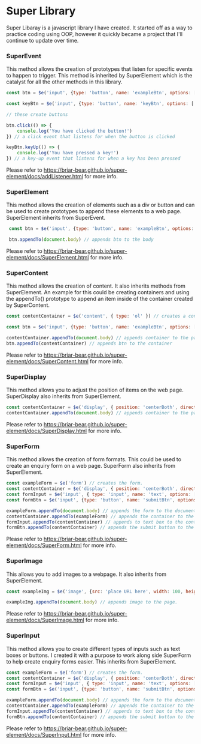 # Super Library

Super Libaray is a javascript library I have created. It started off as a way to practice coding using OOP, however it quickly became a project that I'll continue to update over time.

### SuperEvent

This method allows the creation of prototypes that listen for specific events to happen to trigger. This method is inherited by SuperElement which is the catalyst for all the other methods in this library.

```javascript
const btn = $e('input', {type: 'button', name: 'exampleBtn', options: [['value', 'Example']] }) 

const keyBtn = $e('input', {type: 'button', name: 'keyBtn', options: [['value', 'Key Up']] }) 

// these create buttons

btn.click(() => {
    console.log('You have clicked the button!')
}) // a click event that listens for when the button is clicked

keyBtn.keyUp(() => {
    console.log('You have pressed a key!')
}) // a key-up event that listens for when a key has been pressed
```

Please refer to https://briar-bear.github.io/super-element/docs/addListener.html for more info.

### SuperElement

This method allows the creation of elements such as a div or button and can be used to create prototypes to append these elements to a web page. SuperElement inherits from SuperEvent.

```javascript
 const btn = $e('input', {type: 'button', name: 'exampleBtn', options: [['value', 'Example']] }) // creates a button

 btn.appendTo(document.body) // appends btn to the body
```

Please refer to https://briar-bear.github.io/super-element/docs/SuperElement.html for more info.

### SuperContent

This method allows the creation of content. It also inherits methods from SuperElement. An example for this could be creating containers and using the appendTo() prototype to append an item inside of the container created by SuperContent.

```javascript
const contentContainer = $e('content', { type: 'ol' }) // creates a container to house different inputs and aligns them to the center of the page.

const btn = $e('input', {type: 'button', name: 'exampleBtn', options: [['value', 'Example']] }) // creates a button

contentContainer.appendTo(document.body) // appends container to the page
btn.appendTo(contentContainer) // appends btn to the container
```

Please refer to https://briar-bear.github.io/super-element/docs/SuperContent.html for more info.

### SuperDisplay

This method allows you to adjust the position of items on the web page. SuperDisplay also inherits from SuperElement.

```javascript
const contentContainer = $e('display', { position: 'centerBoth', direction: 'column' }) // creates a container to house different inputs and aligns them to the center of the page.
contentContainer.appendTo(document.body) // appends container to the page
```

Please refer to https://briar-bear.github.io/super-element/docs/SuperDisplay.html for more info.

### SuperForm

This method allows the creation of form formats. This could be used to create an enquiry form on a web page. SuperForm also inherits from SuperElement.

```javascript
const exampleForm = $e('form') // creates the form.
const contentContainer = $e('display', { position: 'centerBoth', direction: 'column' }) // creates a container to house different inputs and aligns them to the center of the page.
const formInput = $e('input', { type: 'input', name: 'text', options: [['min', 1], ['max', 20]] }) // creates a text box.
const formBtn = $e('input', {type: 'button', name: 'submitBtn', options: [['value', 'Submit']] }) // creates a submit button

exampleForm.appendTo(document.body) // appends the form to the document body.
contentContainer.appendTo(exampleForm) // appends the container to the form.
formInput.appendTo(contentContainer) // appends to text box to the container.
formBtn.appendTo(contentContainer) // appends the submit button to the container.
```

Please refer to https://briar-bear.github.io/super-element/docs/SuperForm.html for more info.

### SuperImage

This allows you to add images to a webpage. It also inherits from SuperElement.

```javascript
const exampleImg = $e('image', {src: 'place URL here', width: 100, height: 100}) // takes an image and adjusts it's width and height.

exampleImg.appendTo(document.body) // appends image to the page.
```

Please refer to https://briar-bear.github.io/super-element/docs/SuperImage.html for more info.

### SuperInput

This method allows you to create different types of inputs such as text boxes or buttons. I created it with a purpose to work along side SuperForm to help create enquiry forms easier. This inherits from SuperElement.

```javascript
const exampleForm = $e('form') // creates the form.
const contentContainer = $e('display', { position: 'centerBoth', direction: 'column' }) // creates a container to house different inputs and aligns them to the center of the page.
const formInput = $e('input', { type: 'input', name: 'text', options: [['min', 1], ['max', 20]] }) // creates a text box.
const formBtn = $e('input', {type: 'button', name: 'submitBtn', options: [['value', 'Submit']] }) // creates a submit button.

exampleForm.appendTo(document.body) // appends the form to the document body.
contentContainer.appendTo(exampleForm) // appends the container to the form.
formInput.appendTo(contentContainer) // appends to text box to the container.
formBtn.appendTo(contentContainer) // appends the submit button to the container.
```

Please refer to https://briar-bear.github.io/super-element/docs/SuperInput.html for more info.